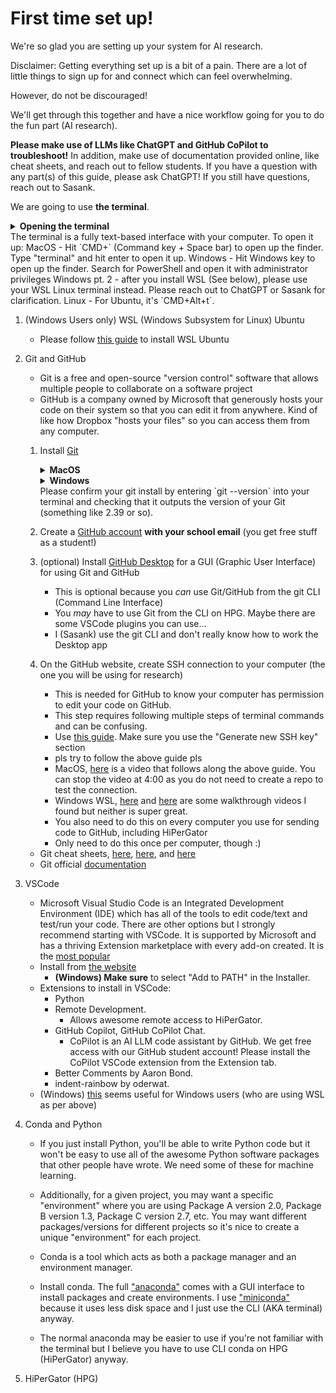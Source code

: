 # First time set up!

We're so glad you are setting up your system for AI research.

Disclaimer: Getting everything set up is a bit of a pain. There are a lot of little things to sign up for and connect which can feel overwhelming.

However, do not be discouraged!

We'll get through this together and have a nice workflow going for you to do the fun part (AI research).

**Please make use of LLMs like ChatGPT and GitHub CoPilot to troubleshoot!**
In addition, make use of documentation provided online, like cheat sheets, and reach out to fellow students.
If you have a question with any part(s) of this guide, please ask ChatGPT! If you still have questions, reach out to Sasank.

We are going to use **the terminal**.
<details> <summary> <b>Opening the terminal</b> <summary>
The terminal is a fully text-based interface with your computer.
To open it up:
MacOS - Hit `CMD+<Spc>` (Command key + Space bar) to open up the finder. Type "terminal" and hit enter to open it up.
Windows - Hit Windows key to open up the finder. Search for PowerShell and open it with administrator privileges
Windows pt. 2 - after you install WSL (See below), please use your WSL Linux terminal instead. Please reach out to ChatGPT or Sasank for clarification.
Linux - For Ubuntu, it's `CMD+Alt+t`.
</details>

1. (Windows Users only) WSL (Windows Subsystem for Linux) Ubuntu
    - Please follow [this guide](https://canonical-ubuntu-wsl.readthedocs-hosted.com/en/latest/guides/install-ubuntu-wsl2/) to install WSL Ubuntu

1. Git and GitHub
    - Git is a free and open-source "version control" software that allows multiple people to collaborate on a software project
    - GitHub is a company owned by Microsoft that generously hosts your code on their system so that you can edit it from anywhere. Kind of like how Dropbox "hosts your files" so you can access them from any computer.
    1. Install [Git](https://git-scm.com/downloads)
        <details> <summary> <b>MacOS</b> </summary>
        If you do not have homebrew installed (more likely):
            submit `xcode-select --install` in the terminal.
            Here's a [video tutorial](https://www.youtube.com/watch?v=Mf3l8z6oxQ0)

        If you have homewbrew installed:
            Check by submitting `brew` in the terminal.
            If it prints out the version of homebrew, you have it.
            If it vomits an error about "command not found", you do not have homebrew
            
            If homebrew installed, submit `brew install git` and hit enter when it asks for permission to do stuff.
            Here's a [video tutorial](https://www.youtube.com/watch?v=B4qsvQ5IqWk). You don't have to do the email bit at the end of this video.
        </details>

        <details> <summary> <b>Windows</b> </summary>
        I will assume you are using WSL (Windows Subsystem for Linux) with Ubuntu.
        In this case, you already have Git installed on your WSL terminal. Since you now interact with your computer using Linux commands, you can use `sudo apt install git` to update your git if you wish.
        </details>
        Please confirm your git install by entering `git --version` into your terminal and checking that it outputs the version of your Git (something like 2.39 or so).
    2. Create a [GitHub account](https://github.com/) **with your school email** (you get free stuff as a student!)
    3. (optional) Install [GitHub Desktop](https://desktop.github.com/) for a GUI (Graphic User Interface) for using Git and GitHub
        - This is optional because you *can* use Git/GitHub from the git CLI (Command Line Interface)
        - You *may* have to use Git from the CLI on HPG. Maybe there are some VSCode plugins you can use...
        - I (Sasank) use the git CLI and don't really know how to work the Desktop app
    4. On the GitHub website, create SSH connection to your computer (the one you will be using for research)
        - This is needed for GitHub to know your computer has permission to edit your code on GitHub.
        - This step requires following multiple steps of terminal commands and can be confusing.
        - Use [this guide](https://docs.github.com/en/authentication/connecting-to-github-with-ssh/generating-a-new-ssh-key-and-adding-it-to-the-ssh-agent). Make sure you use the "Generate new SSH key" section
        - pls try to follow the above guide pls
        - MacOS, [here](https://www.youtube.com/watch?v=45YCxPnBj-w) is a video that follows along the above guide. You can stop the video at 4:00 as you do not need to create a repo to test the connection.
        - Windows WSL, [here](https://www.youtube.com/watch?v=Xi_2Cu8z2d0) and [here](https://www.youtube.com/watch?v=EoLrCX1VVog) are some walkthrough videos I found but neither is super great.
        - You also need to do this on every computer you use for sending code to GitHub, including HiPerGator
        - Only need to do this once per computer, though :)
    - Git cheat sheets, [here](https://training.github.com/downloads/github-git-cheat-sheet.pdf), [here](https://education.github.com/git-cheat-sheet-education.pdf), and [here](https://www.atlassian.com/git/tutorials/atlassian-git-cheatsheet)
    - Git official [documentation](https://git-scm.com/docs)

2. VSCode
    - Microsoft Visual Studio Code is an Integrated Development Environment (IDE) which has all of the tools to edit code/text and test/run your code. There are other options but I strongly recommend starting with VSCode. It is supported by Microsoft and has a thriving Extension marketplace with every add-on created. It is the [most popular](https://survey.stackoverflow.co/2023/#section-most-popular-technologies-integrated-development-environment)
    - Install from [the website](https://code.visualstudio.com/download)
        - **(Windows) Make sure** to select "Add to PATH" in the Installer.
    - Extensions to install in VSCode:
        - Python
        - Remote Development.
            - Allows awesome remote access to HiPerGator.
        - GitHub Copilot, GitHub CoPilot Chat.
            - CoPilot is an AI LLM code assistant by GitHub. We get free access with our GitHub student account! Please install the CoPilot VSCode extension from the Extension tab.
        - Better Comments by Aaron Bond.
        - indent-rainbow by oderwat.
    - (Windows) [this](https://code.visualstudio.com/docs/remote/wsl-tutorial) seems useful for Windows users (who are using WSL as per above)

4. Conda and Python
    - If you just install Python, you'll be able to write Python code but it won't be easy to use all of the awesome Python software packages that other people have wrote. We need some of these for machine learning.

    - Additionally, for a given project, you may want a specific "environment" where you are using Package A version 2.0, Package B version 1.3, Package C version 2.7, etc. You may want different packages/versions for different projects so it's nice to create a unique "environment" for each project.

    - Conda is a tool which acts as both a package manager and an environment manager.
    - Install conda. The full ["anaconda"](https://www.anaconda.com/download#downloads) comes with a GUI interface to install packages and create environments. I use ["miniconda"](https://docs.anaconda.com/free/miniconda/) because it uses less disk space and I just use the CLI (AKA terminal) anyway.
    - The normal anaconda may be easier to use if you're not familiar with the terminal but I believe you have to use CLI conda on HPG (HiPerGator) anyway.


5. HiPerGator (HPG)
